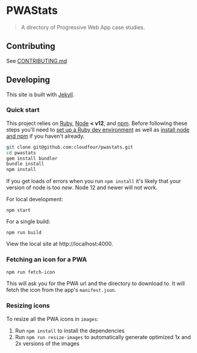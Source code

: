 # PWAStats

> A directory of Progressive Web App case studies.

## Contributing

See [CONTRIBUTING.md](.github/CONTRIBUTING.md)

## Developing

This site is built with [Jekyll](https://jekyllrb.com/docs/home/).

### Quick start

This project relies on [Ruby](https://www.ruby-lang.org/en/), [Node](https://nodejs.org/) **< v12**, and [npm](https://www.npmjs.com/). Before following these steps you'll need to [set up a Ruby dev environment](https://jekyllrb.com/docs/installation/) as well as [install node and npm](https://blog.npmjs.org/post/85484771375/how-to-install-npm) if you haven't already.

```sh
git clone git@github.com:cloudfour/pwastats.git
cd pwastats
gem install bundler
bundle install
npm install
```
If you get loads of errors when you run `npm install` it's likely that your version of node is too _new_. Node 12 and newer will not work.

For local development:

```
npm start
```

For a single build:

```
npm run build
```

View the local site at http://localhost:4000.

### Fetching an icon for a PWA

```sh
npm run fetch-icon
```

This will ask you for the PWA url and the directory to download to. It will fetch the icon from the app's `manifest.json`.

### Resizing icons

To resize all the PWA icons in `images`:

1.  Run `npm install` to install the dependencies
2.  Run `npm run resize-images` to automatically generate optimized 1x and 2x versions of the images
